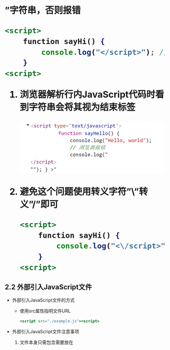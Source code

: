 # <script>元素

# 1.<script>元素的属性(attribute)

- script元素主要的8个属性（不包括HTML全局属性）
    1. **async（HTML5）:** 可选，异步的意思，使用该属性表示：
        1. 立即开始下载脚本，并尽快解析执行
        2. 不能阻止其他的页面动作，如不能阻止其他脚本下载，或其他资源（样式表等）下载
        3. 只对外部脚本有效（该属性对定义在HTML内部的脚本语句没有意义，因为无需下载）
    2. charset: 可选，已被**废弃**属性
        1. 值必须为'utf-8'
        2. 因为页面文档必须是UTF-8，所以**浏览器不会在意它的值**
        3. script会从页面文档中默认继承该属性
    3. crossorigin： 可选，用于配置相关请求的(CORS跨资源共享)设置，默认不会使用CORS
        1. crossorigin="anonymous"配置文件请求不必设置凭据标志，设置为空或者不设置属性值默认为anonymous
        2. crossorigin="use-credentials"设置凭据标志，意味着出站请求会包含凭据
        3. 在[通过cdn引入React使用了crossorigin](https://www.notion.so/React-b0fbbea6ce894eb4b48a42e6c3a20a1a)用于允许接收远程脚本报错
        
        [CORS settings attributes - HTML（超文本标记语言） | MDN](https://developer.mozilla.org/zh-CN/docs/Web/HTML/Attributes/crossorigin)
        
    4. **defer**: 布尔属性，可选：
        1. 表示脚本可以延迟到文档被**完全解析和显示之后（DOMContentLoaded事件之前）**再执行
        2. 只对外部脚本有效，模块脚本默认是defer
        3. IE7之前行内脚本也可以指定这个属性
    5. integrity: 可选：
        1. 用于对比接收到的资源和指定的加密签名以验证子资源完整性（SRI, Subresource Integrity）
        2. 如果接收到的资源的签名和属性指定的签名不匹配，页面报错，脚本不执行
        3. 该属性确保**内容分发网络(CDN, Content Delivery Network)**不会提供恶意内容
    6. language: **废弃**：
        1. 最初用来表示代码块中的脚本语言，如JavaScript ，JavaScript1.2
        2. 但是该属性未被标准化，且有了更为通用的type，大多数浏览器会忽略这个属性、
    7. **src**:  可选：
        1. 用来引用外部脚本的URI，可以代替直接在文档中嵌入脚本
        2. 指定了src的脚本不应该在元素标签内部再嵌入脚本
    8. **type**: 可选，代替language：
        1. 属性值类型为MIME类型（代表代码块脚本语言的内容类型）
        2. 默认值始终是“text/javascript"
        3. MIME类型包括"text/javascript", "text/ecmascript","application/javascript","application/ecmascript"
        4. 如果不是MIME类型，而是”module“，则代码会被当成ES6的模块，允许使用import和export
        5. 或者不是MIME类型，也不是"module"，该**元素包含的内容会被当作数据块而不会被浏览器执行**
    9. nomodule: 不常用属性，布尔值
        1. 设置脚本在支持ES6 module的浏览器中不执行
        2. 用于在不支持模块化的旧版本浏览器中提供回退脚本
    10. nonce： CSP(Content Security Policy)定义的属性
        1. CSP实质是白名单制度，用于告诉客户端那些外部资源可以加载执行
        2. CSP设置了一些[资源加载限制](http://www.ruanyifeng.com/blog/2016/09/csp.html)，其中一个就是script-src
        3. script-src设置了一些特殊值，其中一个就是nonce
        4. nonce的值用于在每次HTTP回应都会给出一个授权token，页面内嵌的脚本必须有这个token才会执行
            
            ```jsx
            // nonce值的例子如下，服务器发送网页的时候，告诉浏览器一个随机生成的token。
            Content-Security-Policy: script-src 'nonce-EDNnf03nceIOfn39fn3e9h3sdfa'
            ```
            
            ```jsx
            //页面内嵌脚本，必须有这个token才能执行。
            <script nonce=EDNnf03nceIOfn39fn3e9h3sdfa>
              // some code
            </script>
            ```
            
    11. **`[referrerpolicy](https://developer.mozilla.org/zh-CN/docs/Web/HTML/Element/script#attr-referrerpolicy)`**
        
        [- HTML（超文本标记语言） | MDN](https://developer.mozilla.org/zh-CN/docs/Web/HTML/Element/script#attr-referrerpolicy)
        

# 2.使用<script>元素的方式

- 有两种使用<script>元素的方式：
    - 直接在<script>元素中嵌入JavaScript代码
    - 在网页中通过<script>引入外部代码

## 2.1 直接嵌入JavaScript代码

- 这种方法引入的JavaScript代码称为**行内JavaScript代码**
- 使用方式为直接把JavaScript放入<script>元素中即可
    
    ```jsx
    <script>
    	function sayHi() {
    		console.log("Hi!");
    	}
    <script>
    ```
    
- 行内JavaScript代码注意事项:
    1. 行内JavaScript从从上到下解释执行
        1. 上面的例子解释的是一个函数定义
        2. 该函数定义后被**保存在解释器环境**中
    2. <script>标签没有添加任何属性，所以
        1. 默认在<script>元素中的代码计算执行完成前，页面的其余内容不会被加载和显示
    3. 使用行内JavaScript代码注意不要出现”</script>”字符串，否则报错
        
        ```jsx
        <script>
        	function sayHi() {
        		console.log("</script>"); //浏览器报错
        	}
        <script>
        ```
        
        1. 浏览器解析行内JavaScript代码时看到字符串</script>会将其视为结束标签
            
            ![tianruo_2021-12-20-637756363422086851.png](script%20%E5%85%83%E7%B4%A0%208482acc6dba14ca7948572a51bf60583/tianruo_2021-12-20-637756363422086851.png)
            
        2. 避免这个问题使用转义字符”\”转义”/”即可
            
            ```jsx
            <script>
            	function sayHi() {
            		console.log("<\/script>"); //浏览器报错
            	}
            <script>
            ```
            

## 2.2 外部引入JavaScript文件

- 外部引入JavaScript文件的方式
    - 使用src属性指明文件URL
        
        ```jsx
        <script src="./example.js"><script>
        ```
        
- 外部引入JavaScript文件注意事项
    1. 文件本身只需包含需要放在<script>开始和结束标签中间的JavaScript代码
    2. 没有添加其他属性的情况下，解释只需外部JavaScript文件时，默认会阻塞页面（单线程），**阻塞时间包括下载文件时间**
    3. 在XHTML文档中，可以忽略结束标签，使用单标签元素模式
        
        ```html
        <script src="./example.js" />
        ```
        
        现代浏览器（谷歌等）无法解析上述语法
        
    4. 外部JavaScript文件的扩展名不一定为”.js”
        1. 浏览器不会检查包含JavaScript代码文件的文件扩展名
        2. 这就给**服务器端脚本语言动态生成JavaScript代码**，以及**在浏览器中编译JavaScript扩展语言**（如jsx，typescript）转译为JavaScript提供了可能
        3. 服务器会根据文件扩展来确定响应的正确MIME类型，确保不使用.js扩展的文件能返回正确的MIME类型，如**.jsx**使用`type="text/babel"` 
    5. 使用了src属性的<script>元素不应该再在元素中包含其他JavaScript代码

### 2.2.1外部引入是<script>元素的一大特性

- 外部引入文件的类型有以下两种：
    - 引入同域的JavaScript文件，可以是同域下的相对路径
    - 引入外部域的JavaScript文件，即src属性指明一个完整的外部域URL
- 引入外部域JavaScript文件是**强大**也备受**争议**的特性
    - 引入方式
        
        ```html
        <script src="http://www.somewhere.com/file.js"></script>
        ```
        
    - 浏览器通过script引入外部域文件过程
        1. 浏览器解析到script元素，解析到需要引入外部资源
        2. 浏览器向src属性指定的路径发生一个GET请求，以取得相应资源，假定是JavaScript文件
        3. GET请求不受浏览器同源策略的限制，但受页面HTTP/HTTPS协议的限制
        4. GET返回JavaScript文件后浏览器执行的该文件受同源策略限制
    - 引入的外部域代码会被当成页面一部分加载和解释
        - 这种方式触发了CDN(**Content Delivery Network** ，内容分发网络)的产生
        - 虽然很方便，但同时也产生了安全问题，因为外部JavaScript可能是**不安全**的
        - 确保外部域是自己所有或者该域是一个**可信的来源**
        - 使用[Integrity](script%20%E5%85%83%E7%B4%A0%208482acc6dba14ca7948572a51bf60583.md)标签可以防止安全问题

---

# 3.<script>的标签位置和执行顺序

## 3.1默认执行顺序

- 在HTML文档中的script元素会**按照顺序依次解释执行**
- 前提是没有使用defer和async属性

## 3.2标签位置

- 过去，<script>元素都被放在页面的<head>标签内
    
    ```html
    <!DOCTYPE html>
    <html>
    <head>
    	<meta charset="utf-8">
    	<title>
    		放在head中的script标签
    	</title>
    	<script type="text/javascript">
    		console.log("我是放在head标签中的脚本，在加载body之前先加载我")
    	</script>
    </head>
    <body>
    	<h2>
    		<a href="https://www.notion.so/mangwu/script-8482acc6dba14ca7948572a51bf60583#a724dbc46c3f4a2babc6db3fa6ccd9ff">标签位置</a>
    	</h2>
    </body>
    </html>
    ```
    
    1. 放入head元素中，方便统一处理CSS文件，JavaScript文件
    2. 缺点是把所有的JavaScript代码都下载解析和解释完成后才能开始渲染页面
        1. 页面在浏览器解析到body标签开始渲染
        2. JavaScript文件过大过多会导致渲染明显延迟，出现浏览器**窗口白屏**
- 现代Web引用程序将所有JavaScript引用放入body元素中的页面内容后面
    
    ```html
    <!DOCTYPE html>
    <html>
    <head>
    	<meta charset="utf-8">
    	<title>
    		script标签放入body中的最后位置
    	</title>
    </head>
    <body>
    	<h2>
    		<a href="https://www.notion.so/mangwu/script-8482acc6dba14ca7948572a51bf60583#e147fc725e824852b95c54ace2306e7c" target="_blank">标签位置</a>
    	</h2>
    	<script type="text/javascript">
    		console.log("我在body元素中的末尾位置！现代浏览器都这么干！")
    	</script>
    </body>
    </html>
    ```
    
    ⇒ 浏览器先渲染body中的内容，最后加载JavaScript，减少白屏时间
    

## 3.3 推迟执行脚本

### defer

- defer是HTML4.01提出的<script>元素的属性
    - 该属性表示脚本执行时不会改变页面结构
    - 即该脚本被延迟到整个页面都解析完毕后再运行
        - 立即下载
        - 但延迟执行
        - **只对外部脚本有效**
    
    ```html
    <!DOCTYPE html>
    <html>
    <head>
    	<meta charset="utf-8">
    	<title>推迟执行脚本</title>
    	**<script type="text/javascript" src="./deferscript.js" defer></script>**
    </head>
    <body>
    	<h2>
    		<a href="https://www.notion.so/mangwu/script-8482acc6dba14ca7948572a51bf60583#8db60d6d28f54e169b82efff250fd268">
    			推迟执行脚本
    		</a>
    	</h2>
    	<script type="text/javascript">console.log("我是正常脚本")</script>
    </body>
    </html>
    ```
    
    ⇒ 红色标记脚本为推迟执行脚本，在第二个脚本之后执行，先会打印“我是正常脚本”
    
- defer属性脚本特性
    - 在浏览器解析到结束的</html>之后才会执行推迟的脚本
    - HTML5规范要求，推迟的脚本之间的顺序仍然按照出现顺序执行
    - 所有推迟脚本都会在DOMContentLoaded事件之前执行
    - 以上的执行顺序**在实际运行中不是绝对**的，一个页面最好只包含一个这样的脚本
- 浏览器对defer属性的支持
    - HTML5明确规范defer只对外部脚本有效
    - 支持HTML5的浏览器会忽略行内脚本的defer属性
    - IE4~7都是旧行为（对行内脚本也有效）
    - 对于XHTML文档， 指定defer属性应该写成`defer="defer"`

## 3.4异步执行脚本

### async

- async是HTML5为<script>元素提出的属性：
    - 告诉浏览器立即下载脚本，但不阻塞其他资源的加载
    - 并且**不必**等脚本下载完毕和执行完后再加载页面
    - 也**不必**等到该异步脚本下载和执行完毕后再加载其他脚本
    
    ```html
    <!DOCTYPE html>
    <html>
    <head>
    	<meta charset="utf-8">
    	<title>异步加载脚本</title>
    	**<script type="text/javascript" async src="./example1.js"></script>
    	<script type="text/javascript" async src="./example2.js"></script>**
    
    </head>
    <body>
    	<h2>
    		<a href="https://www.notion.so/mangwu/script-8482acc6dba14ca7948572a51bf60583#9f89bab560674a7e90987c14649b25f6">异步加载脚本</a>
    	</h2>
    </body>
    </html>
    ```
    
- 异步加载脚本特性:
    - 只适用于外部脚本
    - **async的脚本不能保证按照出现顺序执行，**上面的例子，第二个脚本可能先于第一个执行
    - 异步脚本之间**不能有依赖关系**，否则会出错
        - 例如，如果a脚本依赖b脚本，而它们都是异步脚本
        - 如果a先执行，由于b未执行，a依赖的b的相关模块或变量有错误，可能得出错误结果或者直接报错
    - 异步脚本不应该在加载期间修改DOM
        - 因为异步脚本的执行后页面加载有可能同时进行
        - 如果在加载页面过程中使用异步脚本同时渲染DOM，会造成一些问题
    - 异步脚本**保证在页面的load事件前执行，但也可能在DOMContentLoaded之前或之后**
    - 对于XHTML文档，异步脚本的async属性应该写成`async="async"`

---

# 4.动态加载脚本

除了在HTML中使用script标签加载脚本，还可以通过DOM API动态加载指定脚本

- 动态加载脚本
    - 通过DOM API动态引入脚本到HTML文档
    1. 创建一个script元素
        
        ```html
        let script = document.createElement('script);
        ```
        
    2. 设置script元素属性
        
        ```html
        script.src = 'gibberish.js';
        ```
        
    3. 添加到head元素中
        
        ```html
        document.head.append(script);
        ```
        
- 动态加载脚本的特性:
    1. 动态加载的<script>元素默认是以异步方式加载的（async）
    2. 但是并不是所有的浏览器都支持async加载，可以在设置属性时关闭异步，使用同步方式
        
        ```html
        script.async = false;
        ```
        
    3. 动态加载的脚本对**浏览器预加载器**是不可见的
        - 动态加载的脚本的优先级在浏览器资源获取队列中很低
        - 低优先级的动态脚本可能影响网页应用程序的的性能（因为脚本加载和执行顺序会影响浏览器加载页面的整体时间）
        - 让预加载器预见会有动态脚本的加入可以使用**文档头部显式声明**
            
            ```html
            <link rel="preload" href="gibberish.js">
            ```
            

# 5.XHTML中的变化

## XHTML

- 描述
    - XHTML，全称Extensible HyperText Markup Language ，可扩展超文本标记语言
    - 它是将HTML作为XML应用**重新包装**的结果
    - 与HTML不同的是：
        - 在XHTML中使用JavaScript必须指定type属性且其值为text/javascript
        - HTML可以省略这个属性
    - XHTML已经退出历史舞台（有相关遗留代码）

## 在XHTML中使用JavaScript

- XHTML中编写代码的规则比HTML严格
    - HTML解析JavaScript语句有特殊的规则，对应不同的关键字，运算符等有相关的解释
    - 而XHTML对于运算符等可能无法解析，如”<”，会被识别成标签开始
    
    ```jsx
    <script type="text/javascript">
    	function compare(a, b) {
    		if (a < b) {
    			console.log("A is less than B");
    		} else if (a > b) {
    			console.log("A is greater than B");
    		} else {
    			console.log("A is equal to B");
    		}
    	}
    </script>
    ```
    
- 上面的例子在HTML中可以正常运行，在XHTML中无法正常运行
    - 因为XHTML会解析“<”号为一个标签的开始，且后面不能有空格，导致语法错误
- 避免XHTML的这种语法错误的方式：
    1. 使用HTML[转义字符](http://c.biancheng.net/view/5385.html)，将”*<*”等字符替换成HTML实体形式*&lt;*
        
        ```html
        <script type="text/javascript">
        	function compare(a, b) {
        		if (a **&lt;** b) {
        			console.log("A is less than B");
        		} else if (a **&gt;** b) {
        			console.log("A is greater than B");
        		} else {
        			console.log("A is equal to B");
        		}
        	}
        </script>
        ```
        
    2. 把所有的代码块放入一个CDATA块中。在XHTML和XML中，CDATA块表示文档中可以包含任意文本的区块，其内容不作为标签来解析，因此其中可以包含任意字符。‘
        
        ```html
        <script type="text/javascript">**<![CDATA[**
        	function compare(a, b) {
        		if (a < b) {
        			console.log("A is less than B");
        		} else if (a > b) {
        			console.log("A is greater than B");
        		} else {
        			console.log("A is equal to B");
        		}
        	}
        **]]>**</script>
        ```
        
        ⇒ 这种模式适用于兼容XHTML的浏览器
        
        ⇒ 在不支持CDATA块的非XHTML兼容浏览器中无效，会报错
        
    3. 使用注释解决不支持CDATA块的现代浏览器无效问题，同时兼容XHTML
        
        ```html
        <script type="text/javascript">
        **//<![CDATA[**
        	function compare(a, b) {
        		if (a < b) {
        			console.log("A is less than B");
        		}
        	}
        **//]]>**
        </script>
        ```
        
        ⇒ 对所有现代浏览器都有效，且可以通过XHTML验证
        

### 注意

- 在现代浏览器中几乎看不到XHTML，但是可以通过指定页面类型为”application/xhtml+xml”触发XHTML模式,但并不是所有浏览器都支持XHTML模式。

# 6.废弃的语法

1. 现在script元素的type属性默认使用”text/javascript”
    - 因为几乎所有的浏览器都将JavaScript作为默认编程语言
    - 所以最好**不用**指定type属性，如果指定错误反而会导致浏览器跳过该script元素
    - **除非**使用XHTML或者script标签要求的非JavaScript代码
2. 久远年代有一些不支持JavaScript的浏览器（Mosaic）
    - 这些浏览器无法解析script中的JavaScript代码，会将它们直接输出到页面上
    - 网景公司联合Mosaic出了一个解决方案以解决这种问题
        
        ```html
        <script><!--
        	console.log("Hi");
        //--></script>
        ```
        
        ⇒ 把脚本代码包含在一个HTML注释中
        
        ⇒ Mosaic会忽略JavaScript，而支持JavaScript的浏览器必须能识别这种模式并执行JavaScript
        
- 上述的语法已被**废弃**
    - 现代浏览器都支持JavaScript，Mosaic这种不支持JavaScript的已经死了
    - 且在XHTML模式下，这种格式会导致脚本被忽略，因为代码处于有效的XML注释中